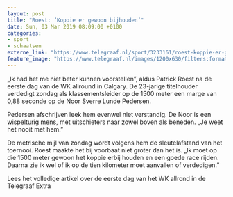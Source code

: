 ```yaml
---
layout: post
title: "Roest: ’Koppie er gewoon bijhouden’"
date: Sun, 03 Mar 2019 08:09:00 +0100
categories: 
- sport 
- schaatsen 
externe_link: "https://www.telegraaf.nl/sport/3233161/roest-koppie-er-gewoon-bijhouden"
feature_image: "https://www.telegraaf.nl/images/1200x630/filters:format(jpeg):quality(80)/cdn-kiosk-api.telegraaf.nl/c466cb86-3d91-11e9-88a6-056518184b48.jpg"
---
```


<p class="intro">„Ik had het me niet beter kunnen voorstellen”, aldus Patrick Roest na de eerste dag van de WK allround in Calgary. De 23-jarige titelhouder verdedigt zondag als klassementsleider op de 1500 meter een marge van 0,88 seconde op de Noor Sverre Lunde Pedersen.</p> <p>Pedersen afschrijven leek hem evenwel niet verstandig. De Noor is een wispelturig mens, met uitschieters naar zowel boven als beneden. „Je weet het nooit met hem.”</p><p>De metrische mijl van zondag wordt volgens hem de sleutelafstand van het toernooi. Roest maakte het bij voorbaat niet groter dan het is. „Ik moet op die 1500 meter gewoon het koppie erbij houden en een goede race rijden. Daarna zie ik wel of ik op de tien kilometer moet aanvallen of verdedigen.”</p><p>Lees het volledige artikel over de eerste dag van het WK allrond in de Telegraaf Extra</p>
